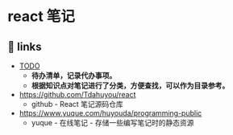 # react 笔记

## 🔗 links

- [TODO](./TODO.md)
  - **待办清单，记录代办事项。**
  - **根据知识点对笔记进行了分类，方便查找，可以作为目录参考。**
- https://github.com/Tdahuyou/react
  - github - React 笔记源码仓库
- https://www.yuque.com/huyouda/programming-public
  - yuque - 在线笔记 - 存储一些编写笔记时的静态资源

